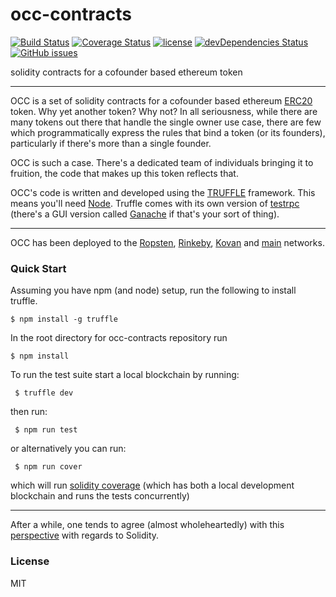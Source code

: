 # occ-contracts

[![Build Status](https://travis-ci.org/OriginalCrypto/occ-contracts.svg?branch=master)](https://travis-ci.org/OriginalCrypto/occ-contracts)
[![Coverage Status](https://coveralls.io/repos/github/OriginalCrypto/occ-contracts/badge.svg?branch=master)](https://coveralls.io/github/OriginalCrypto/occ-contracts?branch=master)
[![license](https://img.shields.io/github/license/mashape/apistatus.svg?style=flat-square)](https://opensource.org/licenses/MIT)
[![devDependencies Status](https://david-dm.org/OriginalCrypto/occ-contracts/dev-status.svg)](https://david-dm.org/OriginalCrypto/occ-contracts?type=dev)
[![GitHub issues](https://img.shields.io/github/issues/OriginalCrypto/occ-contracts.svg)](https://github.com/OriginalCrypto/occ-contracts/issues)

solidity contracts for a cofounder based ethereum token

-----------------------
OCC is a set of solidity contracts for a cofounder based ethereum [ERC20](https://github.com/ethereum/EIPs/issues/20) token.
Why yet another token? Why not? In all seriousness, while there are many tokens out there that handle the single owner use case, there are few which programmatically express the rules that bind a token (or its founders), particularly if there's more than a single founder.

OCC is such a case. There's a dedicated team of individuals bringing it to fruition, the code that makes up this token reflects that.

OCC's code is written and developed using the [TRUFFLE](http://truffleframework.com/) framework. This means you'll need [Node](https://nodejs.org/). Truffle comes with its own version of [testrpc](https://github.com/trufflesuite/ganache-cli) (there's a GUI version called [Ganache](https://github.com/trufflesuite/ganache) if that's your sort of thing).

-----------------------
OCC has been deployed to the [Ropsten](https://ropsten.etherscan.io/token/0x75584b2bfa5eb391c8234abcfb4cde5c07e2cf30), [Rinkeby](https://rinkeby.etherscan.io/token/0xa8d33775033e415a920ee723c672605ca7675b42), [Kovan](https://kovan.etherscan.io/token/0xa8d33775033e415a920ee723c672605ca7675b42) and [main](https://etherscan.io/token/0x0235fe624e044a05eed7a43e16e3083bc8a4287a) networks.
### Quick Start

Assuming you have npm (and node) setup, run the following to install truffle.

```
$ npm install -g truffle
```

In the root directory for occ-contracts repository run
```
$ npm install
```

To run the test suite start a local blockchain by running:
```
 $ truffle dev
```
then run:
```
 $ npm run test
```
or alternatively you can run:
```
 $ npm run cover
```
which will run [solidity coverage](https://github.com/sc-forks/solidity-coverage) (which has both a local development blockchain and runs the tests concurrently)

---

After a while, one tends to agree (almost wholeheartedly) with this [perspective](https://news.ycombinator.com/item?id=14691212) with regards to Solidity.

### License
MIT

